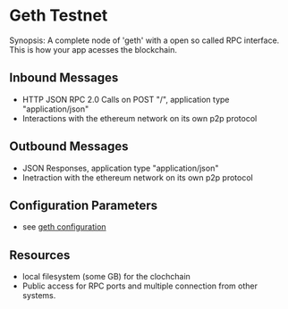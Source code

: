 # Geth Testnet

Synopsis: A complete node of 'geth' with a open so called RPC interface. This is how your app acesses the blockchain.

##  Inbound Messages

* HTTP JSON RPC 2.0 Calls on POST "/", application type "application/json"
* Interactions with the ethereum network on its own p2p protocol

## Outbound Messages

* JSON Responses, application type "application/json"
* Inetraction with the ethereum network on its own p2p protocol

## Configuration Parameters

* see [geth configuration](https://github.com/ethereum/go-ethereum/wiki/Command-Line-Options)

## Resources

* local filesystem (some GB) for the clochchain
* Public access for RPC ports and multiple connection from other systems.
